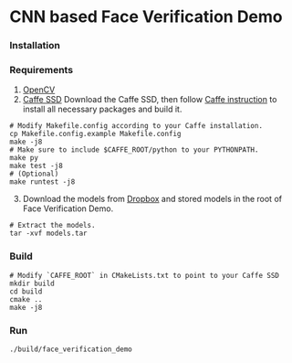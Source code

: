# CNN based Face Verification Demo


### Installation

### Requirements
1. [OpenCV](https://github.com/opencv/opencv)
2. [Caffe SSD](https://github.com/weiliu89/caffe/tree/ssd)
Download the Caffe SSD, then follow [Caffe instruction](http://caffe.berkeleyvision.org/installation.html) to install all necessary packages and build it.
  ```Shell
  # Modify Makefile.config according to your Caffe installation.
  cp Makefile.config.example Makefile.config
  make -j8
  # Make sure to include $CAFFE_ROOT/python to your PYTHONPATH.
  make py
  make test -j8
  # (Optional)
  make runtest -j8
  ```

3. Download the models from [Dropbox](https://www.dropbox.com/s/kaik5g0wnw6qndl/models.tar?dl=0)
and stored models in the root of Face Verification Demo.
  ```Shell
  # Extract the models.
  tar -xvf models.tar
  ```
### Build
  ```Shell
  # Modify `CAFFE_ROOT` in CMakeLists.txt to point to your Caffe SSD
  mkdir build
  cd build
  cmake ..
  make -j8
  ```

### Run
  ```Shell
  ./build/face_verification_demo
  ```
